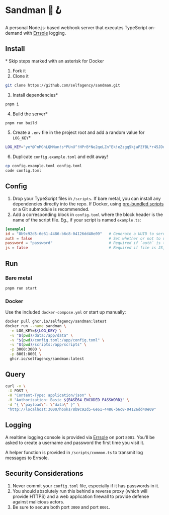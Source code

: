 # Sandman 🎩🪝

A personal Node.js-based webhook server that executes TypeScript on-demand with [Errsole](https://github.com/errsole/errsole.js) logging.

## Install

\* Skip steps marked with an asterisk for Docker

1. Fork it
2. Clone it

```sh
git clone https://github.com/selfagency/sandman.git
```

3. Install dependencies\*

```sh
pnpm i
```

4. Build the server\*

```sh
pnpm run build
```

5. Create a `.env` file in the project root and add a random value for `LOG_KEY`\*

```sh
LOG_KEY="ye*@^nMGhLQMNun!s*PUnU^!HPrB*Ne2qeLZn^Ek!eZzgq5kjaPZfBL*r45JDqmR"
```

6. Duplicate `config.example.toml` and edit away!

```sh
cp config.example.toml config.toml
code config.toml
```

## Config

1. Drop your TypeScript files in `/scripts`. If bare metal, you can install any dependencies directly into the repo. If Docker, using [pre-bundled scripts](https://tsup.egoist.dev/) or a Git submodule is recommended.
2. Add a corresponding block in `config.toml` where the block header is the name of the script file. Eg., if your script is named `example.ts`:

```toml
[example]
id = "8b9c92d5-6e61-4486-b6c8-04126dd40e09"   # Generate a UUID to serve as the URL
auth = false                                  # Set whether or not to use auth
password = "password"                         # Required if `auth` is true
js = false                                    # Required if file is JS, not TS
```

## Run

### Bare metal

```sh
pnpm run start
```

### Docker

Use the included `docker-compose.yml` or start up manually:

```sh
docker pull ghcr.io/selfagency/sandman:latest
docker run --name sandman \
  -e LOG_KEY=${LOG_KEY} \
  -v "$(pwd)/data:/app/data" \
  -v "$(pwd)/config.toml:/app/config.toml" \
  -v "$(pwd)/scripts:/app/scripts" \
  -p 3000:3000 \
  -p 8001:8001 \
  ghcr.io/selfagency/sandman:latest
```

## Query

```sh
curl -v \
 -X POST \
 -H "Content-Type: application/json" \
 -H "Authorization: Basic ${BASE64_ENCODED_PASSWORD}" \
 -d "{ \"payload\": \"data\" }" \
 "http://localhost:3000/hooks/8b9c92d5-6e61-4486-b6c8-04126dd40e09"
```

## Logging

A realtime logging console is provided via [Errsole](https://github.com/errsole/errsole.js) on port `8001`. You'll be asked to create a username and password the first time you visit it.

A helper function is provided in `/scripts/common.ts` to transmit log messages to Errsole.

## Security Considerations

1. Never commit your `config.toml` file, especially if it has passwords in it.
2. You should absolutely run this behind a reverse proxy (which will provide HTTPS) and a web application firewall to provide defense against malicious actors.
3. Be sure to secure both port `3000` and port `8001`.
